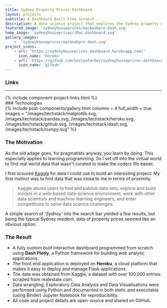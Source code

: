 ```yaml
---
title: Sydney Property Prices Dashboard
layout: projects
subtitle: A Dashboard Built From Scratch
description: A data science project that explores the Sydney property market across different suburbs using a dataset from Kaggle.
featured_image: 'sydneyhouseprices/macbookpro-dash.svg'
home_image: 'sydneyhouseprices/iMac-dashboard.svg'
gallery_images: 
    -  'sydneyhouseprices/macbookpro-dash.svg'
project_icons:
    - url: 'https://sydneyhouseprices-dashboard.herokuapp.com/'
      icon_name: 'heroku'
    - url: 'https://github.com/kostyafarber/sydneyhouseprices-dashboard'
      icon_name: 'github'
---
```


### Links
----
<div data-aos="fade-left">
{% include component-project-links.html %}
</div>
### Technologies

<div data-aos="fade-right">
{% include post-components/gallery.html
	columns = 4
  full_width = true
	images = "/images/techstack/matplotlib.svg, /images/techstack/pandas.svg, /images/techstack/heroku.svg, /images/techstack/github.svg, /images/techstack/dash.svg, /images/techstack/numpy.svg"
%}
</div>



### The Motivation

As the old adage goes, for pragmatists anyway, you learn by doing. This especially applies to learning programming. 
So I set off into the virtual world to find real world data that wasn't curated to make the coders life easier. 

I first scoured [Kaggle](https://www.kaggle.com/) for data I could use to build an interesting project. My first instinct
was to find data that was close to me in terms of proximity.  

>Kaggle allows users to find and publish data sets, explore and build models in a web-based data-science environment, work with other data scientists and machine learning engineers, and enter competitions to solve data science challenges.

A simple search of *'Sydney'* into the search bar yielded 
a few results, but being the typical Sydney resident, data of property prices seemed like an obvious option.

### The Result
- A fully custom built interactive dashboard programmed from scratch using **Dash Plotly**, a Python framework for building web analytic applications. 
- The front end application is deployed on **Heroku**, a cloud platform that makes it easy to deploy and manage Flask applications. 
- The data was obtained from Kaggle, a dataset with over 100,000 entries scraped from realestate.com.
- Data wrangling, Exploratory Data Analysis and Data Visualisations were performed using Python and documented in both static and executable (using Binder) Jupyter Notebook for reproducibility.
- All code and project details are open-source and shared on GitHub. 
